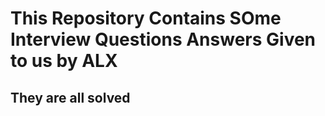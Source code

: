 # This Repository Contains SOme Interview Questions Answers Given to us by ALX

## They are all solved